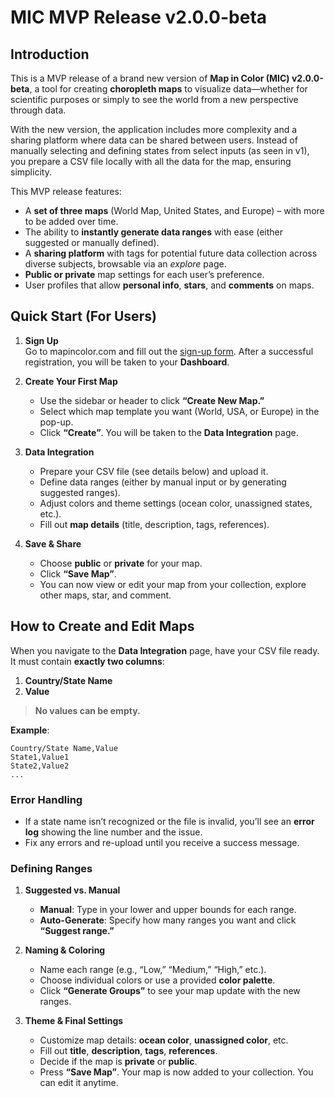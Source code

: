 # MIC MVP Release v2.0.0-beta

## Introduction

This is a MVP release of a brand new version of **Map in Color (MIC) v2.0.0-beta**, a tool for creating **choropleth maps** to visualize data—whether for scientific purposes or simply to see the world from a new perspective through data.

With the new version, the application includes more complexity and a sharing platform where data can be shared between users. Instead of manually selecting and defining states from select inputs (as seen in v1), you prepare a CSV file locally with all the data for the map, ensuring simplicity.

This MVP release features:

- A **set of three maps** (World Map, United States, and Europe) – with more to be added over time.
- The ability to **instantly generate data ranges** with ease (either suggested or manually defined).
- A **sharing platform** with tags for potential future data collection across diverse subjects, browsable via an _explore_ page.
- **Public or private** map settings for each user’s preference.
- User profiles that allow **personal info**, **stars**, and **comments** on maps.

## Quick Start (For Users)

1. **Sign Up**  
   Go to mapincolor.com and fill out the [sign-up form](mapincolor.com/sign-up). After a successful registration, you will be taken to your **Dashboard**.

2. **Create Your First Map**

   - Use the sidebar or header to click **“Create New Map.”**
   - Select which map template you want (World, USA, or Europe) in the pop-up.
   - Click **“Create”**. You will be taken to the **Data Integration** page.

3. **Data Integration**

   - Prepare your CSV file (see details below) and upload it.
   - Define data ranges (either by manual input or by generating suggested ranges).
   - Adjust colors and theme settings (ocean color, unassigned states, etc.).
   - Fill out **map details** (title, description, tags, references).

4. **Save & Share**
   - Choose **public** or **private** for your map.
   - Click **“Save Map”**.
   - You can now view or edit your map from your collection, explore other maps, star, and comment.

## How to Create and Edit Maps

When you navigate to the **Data Integration** page, have your CSV file ready. It must contain **exactly two columns**:

1. **Country/State Name**
2. **Value**

> **No values can be empty.**

**Example**:

```
Country/State Name,Value
State1,Value1
State2,Value2
...
```

### Error Handling

- If a state name isn’t recognized or the file is invalid, you’ll see an **error log** showing the line number and the issue.
- Fix any errors and re-upload until you receive a success message.

### Defining Ranges

1. **Suggested vs. Manual**

   - **Manual**: Type in your lower and upper bounds for each range.
   - **Auto-Generate**: Specify how many ranges you want and click **“Suggest range.”**

2. **Naming & Coloring**

   - Name each range (e.g., “Low,” “Medium,” “High,” etc.).
   - Choose individual colors or use a provided **color palette**.
   - Click **“Generate Groups”** to see your map update with the new ranges.

3. **Theme & Final Settings**
   - Customize map details: **ocean color**, **unassigned color**, etc.
   - Fill out **title**, **description**, **tags**, **references**.
   - Decide if the map is **private** or **public**.
   - Press **“Save Map”**. Your map is now added to your collection. You can edit it anytime.
